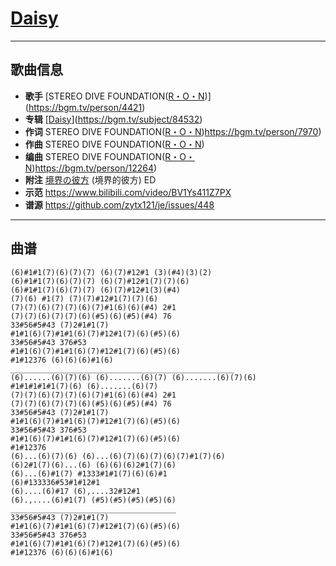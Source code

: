 # [Daisy](https://bgm.tv/ep/337402)

---

## 歌曲信息

- **歌手** [STEREO DIVE FOUNDATION([R・O・N](https://bgm.tv/person/11009))](https://bgm.tv/person/4421)
- **专辑** [[Daisy](https://bgm.tv/subject/85416)](https://bgm.tv/subject/84532)
- **作词** STEREO DIVE FOUNDATION([R・O・N](https://bgm.tv/person/11009))https://bgm.tv/person/7970)
- **作曲** STEREO DIVE FOUNDATION([R・O・N](https://bgm.tv/person/11009))
- **编曲** STEREO DIVE FOUNDATION([R・O・N](https://bgm.tv/person/11009))https://bgm.tv/person/12264)
- **附注** [境界の彼方](https://bgm.tv/subject/49278) (境界的彼方) ED
- **示范** https://www.bilibili.com/video/BV1Ys411Z7PX
- **谱源** https://github.com/zytx121/je/issues/448

---

## 曲谱

```
(6)#1#1(7)(6)(7)(7) (6)(7)#12#1 (3)(#4)(3)(2)
(6)#1#1(7)(6)(7)(7) (6)(7)#12#1(7)(7)(6)
(6)#1#1(7)(6)(7)(7) (6)(7)#12#1(3)(#4)
(7)(6) #1(7) (7)(7)#12#1(7)(7)(6) 
(7)(7)(6)(7)(7)(6)(7)#1(6)(6)(#4) 2#1
(7)(7)(6)(7)(7)(6)(#5)(6)(#5)(#4) 76 
33#56#5#43 (7)2#1#1(7)
#1#1(6)(7)#1#1(6)(7)#12#1(7)(6)(#5)(6)
33#56#5#43 376#53
#1#1(6)(7)#1#1(6)(7)#12#1(7)(6)(#5)(6)
#1#12376 (6)(6)(6)#1(6)
__________________________________________________
(6)......(6)(7)(6) (6).......(6)(7) (6).......(6)(7)(6)
#1#1#1#1#1(7)(6) (6).......(6)(7)
(7)(7)(6)(7)(7)(6)(7)#1(6)(6)(#4) 2#1
(7)(7)(6)(7)(7)(6)(#5)(6)(#5)(#4) 76 
33#56#5#43 (7)2#1#1(7)
#1#1(6)(7)#1#1(6)(7)#12#1(7)(6)(#5)(6)
33#56#5#43 376#53
#1#1(6)(7)#1#1(6)(7)#12#1(7)(6)(#5)(6)
#1#12376 
(6)...(6)(7)(6) (6)...(6)(7)(6)(7)(6)(7)#1(7)(6)
(6)2#1(7)(6)...(6) (6)(6)(6)2#1(7)(6)
(6)...(6)#1(7) #1333#1#1(7)(6)(6)#1
(6)#133336#53#1#12#1
(6)....(6)#17 (6),....32#12#1
(6).,....(6)#1(7) (#5)(#5)(#5)(#5)(6)
_____________________________________
33#56#5#43 (7)2#1#1(7)
#1#1(6)(7)#1#1(6)(7)#12#1(7)(6)(#5)(6)
33#56#5#43 376#53
#1#1(6)(7)#1#1(6)(7)#12#1(7)(6)(#5)(6)
#1#12376 (6)(6)(6)#1(6)
```

